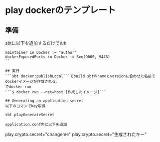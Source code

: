 # play dockerのテンプレート

## 準備
sbtに以下を追加するだけでおk
```
maintainer in Docker := "author"
dockerExposedPorts in Docker := Seq(9000, 9443)
``

## 実行
```sbt docker:publishLocal```でbuild.sbtのnameとversionに合わせた名前でdockerイメージが作成される。
でdocker run
```$ docker run --net=host [作成したイメージ]```

## Generating an application secret
以下のコマンでkey取得

sbt playGenerateSecret

application.conf内に以下を追加

```
play.crypto.secret="changeme"
play.crypto.secret="生成されたキー"
```

